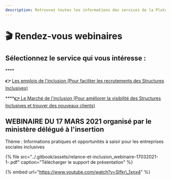 ```yaml
---
description: Retrouvez toutes les informations des services de la Plateforme de l'inclusion
---
```


# 🎬 Rendez-vous webinaires

## **Sélectionnez le service qui vous intéresse :**

\*\*\*\*

**👉** [Les emplois de l'inclusion \(Pour faciliter les recrutements des Structures Inclusives\)](la-plateforme-de-linclusion.md)



\*\*\*\*[**👉** Le Marché de l'inclusion \(Pour améliorer la visibilité des Structures Inclusives et trouver des nouveaux clients\)](le-marche-de-linclusion.md)



## WEBINAIRE DU 17 MARS 2021 organisé par le ministère délégué à l'insertion

Thème :  Informations pratiques et opportunités à saisir pour les entreprises sociales inclusives

{% file src="../.gitbook/assets/relance-et-inclusion\_webinaire-17032021-1-.pdf" caption="Télécharger le support de présentation" %}

{% embed url="https://www.youtube.com/watch?v=SIfkr\_1xnx4" %}



